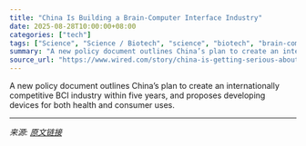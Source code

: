 ```yaml
---
title: "China Is Building a Brain-Computer Interface Industry"
date: 2025-08-28T10:00:00+08:00
categories: ["tech"]
tags: ["Science", "Science / Biotech", "science", "biotech", "brain-computer interfaces", "China", "Thinking Ahead"]
summary: "A new policy document outlines China’s plan to create an internationally competitive BCI industry within five years, and proposes developing devices for both health and consumer uses."
source_url: "https://www.wired.com/story/china-is-getting-serious-about-brain-computer-interfaces/"
---
```


A new policy document outlines China’s plan to create an internationally competitive BCI industry within five years, and proposes developing devices for both health and consumer uses.

---

*来源: [原文链接](https://www.wired.com/story/china-is-getting-serious-about-brain-computer-interfaces/)*
